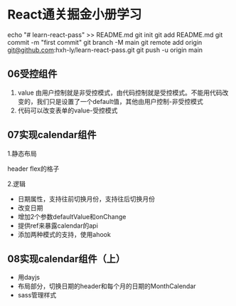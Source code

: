 # React通关掘金小册学习
echo "# learn-react-pass" >> README.md
git init
git add README.md
git commit -m "first commit"
git branch -M main
git remote add origin git@github.com:hxh-ly/learn-react-pass.git
git push -u origin main
## 06受控组件
1. value 由用户控制就是非受控模式，由代码控制就是受控模式。不能用代码改变的，我们只是设置了一个default值，其他由用户控制-非受控模式
2. 代码可以改变表单的value-受控模式



## 07实现calendar组件
1.静态布局

header
flex的格子


2.逻辑
- 日期属性，支持往前切换月份，支持往后切换月份
- 改变日期
- 增加2个参数defaultValue和onChange
- 提供ref来暴露calendar的api
- 添加两种模式的支持，使用ahook

## 08实现calendar组件（上）
- 用dayjs
- 布局部分，切换日期的header和每个月的日期的MonthCalendar
- sass管理样式